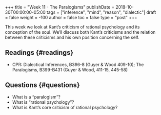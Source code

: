 +++
title = "Week 11 - The Paralogisms"
publishDate = 2018-10-30T00:00:00-05:00
tags = ["inference", "mind", "reason", "dialectic"]
draft = false
weight = -100
author = false
toc = false
type = "post"
+++

This week we look at Kant&rsquo;s criticism of rational psychology and its
conception of the soul. We&rsquo;ll discuss both Kant&rsquo;s criticisms and the
relation between these criticisms and his own position concerning the
self.


## Readings {#readings}

-   CPR: Dialectical Inferences, B396-8 (Guyer & Wood 409-10); The Paralogisms, B399-B431 (Guyer & Wood, 411-15, 445-58)


## Questions {#questions}

-   What is a &ldquo;paralogism&rdquo;?
-   What is &ldquo;rational psychology&rdquo;?
-   What is Kant&rsquo;s core criticism of rational psychology?
